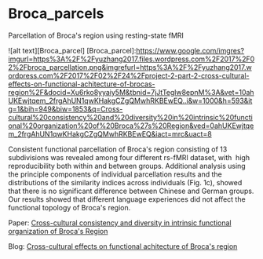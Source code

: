 # Broca_parcels
Parcellation of Broca's region using resting-state fMRI

![alt text][Broca_parcel]
[Broca_parcel]:https://www.google.com/imgres?imgurl=https%3A%2F%2Fyuzhang2017.files.wordpress.com%2F2017%2F02%2Fbroca_parcellation.png&imgrefurl=https%3A%2F%2Fyuzhang2017.wordpress.com%2F2017%2F02%2F24%2Fproject-2-part-2-cross-cultural-effects-on-functional-achitecture-of-brocas-region%2F&docid=Xu6rko8yyaiy5M&tbnid=7jJtTeglw8epnM%3A&vet=10ahUKEwjtqem_2frgAhUN1qwKHakgCZgQMwhRKBEwEQ..i&w=1000&h=593&itg=1&bih=949&biw=1853&q=Cross-cultural%20consistency%20and%20diversity%20in%20intrinsic%20functional%20organization%20of%20Broca%27s%20Region&ved=0ahUKEwjtqem_2frgAhUN1qwKHakgCZgQMwhRKBEwEQ&iact=mrc&uact=8

Consistent functional parcellation of Broca's region consisting of 13 subdivisions was revealed among four different rs-fMRI dataset, with  high reproducibility both within and between groups. Additional analysis using the principle components of individual parcellation results and the distributions of the similarity indices across individuals (Fig. 1c), showed that there is no significant difference between Chinese and German groups. Our results showed that different language experiences did not affect the functional topology of Broca's region.

Paper: [Cross-cultural consistency and diversity in intrinsic functional organization of Broca's Region](https://www.sciencedirect.com/science/article/pii/S1053811917301532#bib68)


Blog: [Cross-cultural effects on functional achitecture of Broca's region](https://wordpress.com/post/yuzhang2017.wordpress.com/291)
